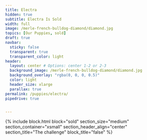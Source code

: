 ```yaml
---
title: Electra
hidden: true
subtitle: Electra Is Sold
width: full
image: /merle-french-bulldog-diamond/diamond.jpg
topics: [Our Puppies, sold]
draft: true
navbar:
  sticky: false
  transparent: true
  transparent_color: light
header:
  layout: center # Options: center 1-2 or 2-3
  background_image: /merle-french-bulldog-diamond/diamond.jpg
  background_overlay: "rgba(0, 0, 0, 0.5)"
  color: light
  header_size: xlarge
  parallax: true
permalink: /puppies/electra/
pipedrive: true


---
```


{% include block.html 
  block="sold"
  section_size="medium"
  section_container="xsmall"
  section_header_align="center"
  section_title="The challenge"
  block_title="false"
%}
